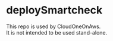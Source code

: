 # deploySmartcheck
This repo is used by CloudOneOnAws.  
It is not intended to be used stand-alone.  